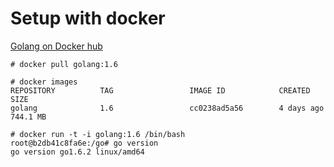 # Setup with docker

<a href='https://hub.docker.com/_/golang/'>Golang on Docker hub</a>

```
# docker pull golang:1.6

# docker images
REPOSITORY          TAG                 IMAGE ID            CREATED             SIZE
golang              1.6                 cc0238ad5a56        4 days ago          744.1 MB

# docker run -t -i golang:1.6 /bin/bash
root@b2db41c8fa6e:/go# go version
go version go1.6.2 linux/amd64
```
